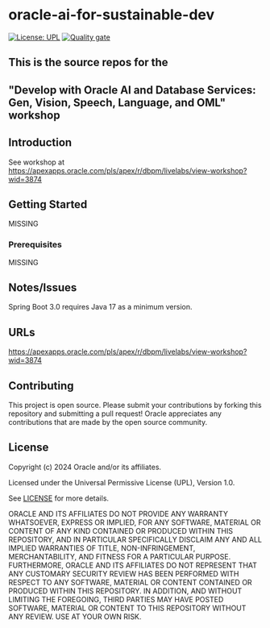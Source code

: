 # oracle-ai-for-sustainable-dev

[![License: UPL](https://img.shields.io/badge/license-UPL-green)](https://img.shields.io/badge/license-UPL-green) [![Quality gate](https://sonarcloud.io/api/project_badges/quality_gate?project=oracle-devrel_oracle-ai-for-sustainable-dev)](https://sonarcloud.io/dashboard?id=oracle-devrel_oracle-ai-for-sustainable-dev)

## This is the source repos for the 
## "Develop with Oracle AI and Database Services: Gen, Vision, Speech, Language, and OML" workshop

## Introduction
See workshop at https://apexapps.oracle.com/pls/apex/r/dbpm/livelabs/view-workshop?wid=3874

## Getting Started
MISSING

### Prerequisites
MISSING

## Notes/Issues
Spring Boot 3.0 requires Java 17 as a minimum version.

## URLs
https://apexapps.oracle.com/pls/apex/r/dbpm/livelabs/view-workshop?wid=3874

## Contributing
This project is open source.  Please submit your contributions by forking this repository and submitting a pull request!  Oracle appreciates any contributions that are made by the open source community.

## License
Copyright (c) 2024 Oracle and/or its affiliates.

Licensed under the Universal Permissive License (UPL), Version 1.0.

See [LICENSE](LICENSE) for more details.

ORACLE AND ITS AFFILIATES DO NOT PROVIDE ANY WARRANTY WHATSOEVER, EXPRESS OR IMPLIED, FOR ANY SOFTWARE, MATERIAL OR CONTENT OF ANY KIND CONTAINED OR PRODUCED WITHIN THIS REPOSITORY, AND IN PARTICULAR SPECIFICALLY DISCLAIM ANY AND ALL IMPLIED WARRANTIES OF TITLE, NON-INFRINGEMENT, MERCHANTABILITY, AND FITNESS FOR A PARTICULAR PURPOSE.  FURTHERMORE, ORACLE AND ITS AFFILIATES DO NOT REPRESENT THAT ANY CUSTOMARY SECURITY REVIEW HAS BEEN PERFORMED WITH RESPECT TO ANY SOFTWARE, MATERIAL OR CONTENT CONTAINED OR PRODUCED WITHIN THIS REPOSITORY. IN ADDITION, AND WITHOUT LIMITING THE FOREGOING, THIRD PARTIES MAY HAVE POSTED SOFTWARE, MATERIAL OR CONTENT TO THIS REPOSITORY WITHOUT ANY REVIEW. USE AT YOUR OWN RISK. 
